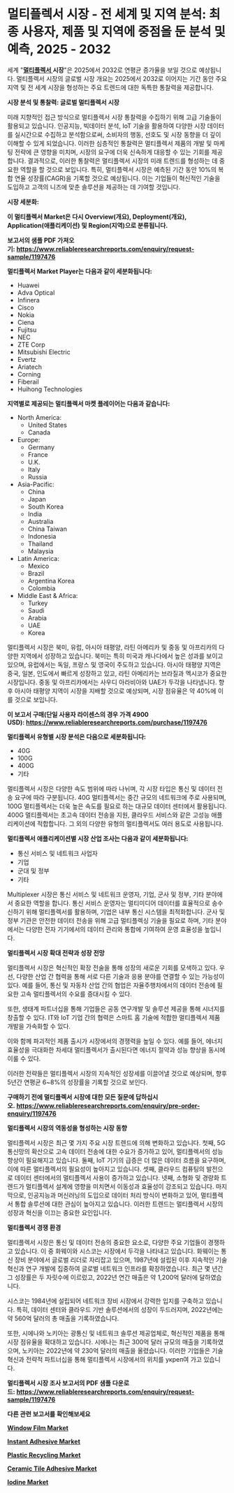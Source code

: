 <p><h1>멀티플렉서 시장 - 전 세계 및 지역 분석: 최종 사용자, 제품 및 지역에 중점을 둔 분석 및 예측, 2025 - 2032</h1></p><p>세계 "<strong><a href="https://www.reliableresearchreports.com/multiplexer-r1197476?utm_campaign=106&utm_medium=8&utm_source=Github&utm_content=ia&utm_term=01022025&utm_id=multiplexer">멀티플렉서&nbsp;</a></strong><strong>시장</strong>"은 2025에서 2032로 연평균 증가율을 보일 것으로 예상됩니다. 멀티플렉서 시장의 글로벌 시장 개요는 2025에서 2032로 이어지는 기간 동안 주요 지역 및 전 세계 시장을 형성하는 주요 트렌드에 대한 독특한 통찰력을 제공합니다.</p>
<p><strong>시장 분석 및 통찰력: 글로벌 멀티플렉서 시장</strong></p>
<p><p>미래 지향적인 접근 방식으로 멀티플렉서 시장 통찰력을 수집하기 위해 고급 기술들이 활용되고 있습니다. 인공지능, 빅데이터 분석, IoT 기술을 활용하여 다양한 시장 데이터를 실시간으로 수집하고 분석함으로써, 소비자의 행동, 선호도 및 시장 동향을 더 깊이 이해할 수 있게 되었습니다. 이러한 심층적인 통찰력은 멀티플렉서 제품의 개발 및 마케팅 전략에 큰 영향을 미치며, 시장의 요구에 더욱 신속하게 대응할 수 있는 기회를 제공합니다. 결과적으로, 이러한 통찰력은 멀티플렉서 시장의 미래 트렌드를 형성하는 데 중요한 역할을 할 것으로 보입니다. 특히, 멀티플렉서 시장은 예측된 기간 동안 10%의 복합 연율 성장률(CAGR)을 기록할 것으로 예상됩니다. 이는 기업들이 혁신적인 기술을 도입하고 고객의 니즈에 맞춘 솔루션을 제공하는 데 기여할 것입니다.</p><a href="%7CAUTHORITHY_DOMAIN_URL%7C?utm_campaign=106&utm_medium=8&utm_source=Github&utm_content=ia&utm_term=01022025&utm_id=multiplexer"></a></p>
<p><strong>시장 세분화:</strong></p>
<p><strong>이 멀티플렉서 Market은 다시 Overview(개요), Deployment(개요), Application(애플리케이션) 및 Region(지역)으로 분류됩니다.</strong></p>
<p><strong>보고서의 샘플 PDF 가져오기:&nbsp;<a href="https://www.reliableresearchreports.com/enquiry/request-sample/1197476?utm_campaign=106&utm_medium=8&utm_source=Github&utm_content=ia&utm_term=01022025&utm_id=multiplexer">https://www.reliableresearchreports.com/enquiry/request-sample/1197476</a></strong><strong></strong></p>
<p><strong>멀티플렉서 Market Player는 다음과 같이 세분화됩니다:</strong></p>
<p><ul><li>Huawei</li><li>Adva Optical</li><li>Infinera</li><li>Cisco</li><li>Nokia</li><li>Ciena</li><li>Fujitsu</li><li>NEC</li><li>ZTE Corp</li><li>Mitsubishi Electric</li><li>Evertz</li><li>Ariatech</li><li>Corning</li><li>Fiberail</li><li>Huihong Technologies</li></ul></p>
<p><strong>지역별로 제공되는 멀티플렉서 마켓 플레이어는 다음과 같습니다:</strong></p>
<p><ul>
    <li>
        North America:
        <ul>
            <li>United States</li>
            <li>Canada</li>
        </ul>
    </li>
    <li>
        Europe:
        <ul>
            <li>Germany</li>
            <li>France</li>
            <li>U.K.</li>
            <li>Italy</li>
            <li>Russia</li>
        </ul>
    </li>
    <li>
        Asia-Pacific:
        <ul>
            <li>China</li>
            <li>Japan</li>
            <li>South Korea</li>
            <li>India</li>
            <li>Australia</li>
            <li>China Taiwan</li>
            <li>Indonesia</li>
            <li>Thailand</li>
            <li>Malaysia</li>
        </ul>
    </li>
    <li>
        Latin America:
        <ul>
            <li>Mexico</li>
            <li>Brazil</li>
            <li>Argentina Korea</li>
            <li>Colombia</li>
        </ul>
    </li>
    <li>
        Middle East & Africa:
        <ul>
            <li>Turkey</li>
            <li>Saudi</li>
            <li>Arabia</li>
            <li>UAE</li>
            <li>Korea</li>
        </ul>
    </li>
    </ul></p>
<p><p>멀티플렉서 시장은 북미, 유럽, 아시아 태평양, 라틴 아메리카 및 중동 및 아프리카의 다양한 지역에서 성장하고 있습니다. 북미는 특히 미국과 캐나다에서 높은 성과를 보이고 있으며, 유럽에서는 독일, 프랑스 및 영국이 주도하고 있습니다. 아시아 태평양 지역은 중국, 일본, 인도에서 빠르게 성장하고 있고, 라틴 아메리카는 브라질과 멕시코가 중요한 시장입니다. 중동 및 아프리카에서는 사우디 아라비아와 UAE가 두각을 나타냅니다. 향후 아시아 태평양 지역이 시장을 지배할 것으로 예상되며, 시장 점유율은 약 40%에 이를 것으로 보입니다.</p></p>
<p><strong>이 보고서 구매(단일 사용자 라이센스의 경우 가격 4900 USD):&nbsp;<a href="https://www.reliableresearchreports.com/purchase/1197476?utm_campaign=106&utm_medium=8&utm_source=Github&utm_content=ia&utm_term=01022025&utm_id=multiplexer">https://www.reliableresearchreports.com/purchase/1197476</a></strong></p>
<p><strong>멀티플렉서 유형별 시장 분석은 다음으로 세분화됩니다:</strong></p>
<p><ul><li>40G</li><li>100G</li><li>400G</li><li>기타</li></ul></p>
<p><p>멀티플렉서 시장은 다양한 속도 범위에 따라 나뉘며, 각 시장 타입은 통신 및 데이터 전송 요구에 따라 구분됩니다. 40G 멀티플렉서는 중간 규모의 네트워크에 주로 사용되며, 100G 멀티플렉서는 더욱 높은 속도를 필요로 하는 대규모 데이터 센터에서 활용됩니다. 400G 멀티플렉서는 초고속 데이터 전송을 지원, 클라우드 서비스와 같은 고성능 애플리케이션에 적합합니다. 그 외의 다양한 유형의 멀티플렉서도 여러 용도로 사용됩니다.</p></p>
<p><strong>멀티플렉서 애플리케이션별 시장 산업 조사는 다음과 같이 세분화됩니다:</strong></p>
<p><ul><li>통신 서비스 및 네트워크 사업자</li><li>기업</li><li>군대 및 정부</li><li>기타</li></ul></p>
<p><p>Multiplexer 시장은 통신 서비스 및 네트워크 운영자, 기업, 군사 및 정부, 기타 분야에서 중요한 역할을 합니다. 통신 서비스 운영자는 멀티미디어 데이터를 효율적으로 송수신하기 위해 멀티플렉서를 활용하며, 기업은 내부 통신 시스템을 최적화합니다. 군사 및 정부 기관은 안전한 데이터 전송을 위해 고급 멀티플렉싱 기술을 필요로 하며, 기타 분야에서는 다양한 전자 기기에서의 데이터 관리와 통합에 기여하여 운영 효율성을 높입니다.</p></p>
<p><strong>멀티플렉서 시장 확대 전략과 성장 전망</strong></p>
<p><p>멀티플렉서 시장은 혁신적인 확장 전술을 통해 성장의 새로운 기회를 모색하고 있다. 우선, 다양한 산업 간 협력을 통해 서로 다른 기술과 응용 분야를 연결할 수 있는 가능성이 있다. 예를 들어, 통신 및 자동차 산업 간의 협업은 자율주행차에서의 데이터 전송에 필요한 고속 멀티플렉서의 수요를 증대시킬 수 있다.</p><p>또한, 생태계 파트너십을 통해 기업들은 공동 연구개발 및 솔루션 제공을 통해 시너지를 창출할 수 있다. IT와 IoT 기업 간의 협력은 스마트 홈 기술에 적합한 멀티플렉서 제품 개발을 가속화할 수 있다.</p><p>이와 함께 파괴적인 제품 출시가 시장에서의 경쟁력을 높일 수 있다. 예를 들어, 에너지 효율성을 극대화한 차세대 멀티플렉서가 출시된다면 에너지 절약과 성능 향상을 동시에 이룰 수 있다.</p><p>이러한 전략들은 멀티플렉서 시장의 지속적인 성장세를 이끌어낼 것으로 예상되며, 향후 5년간 연평균 6~8%의 성장률을 기록할 것으로 보인다. </p></p>
<p><strong>구매하기 전에 멀티플렉서 시장에 대한 모든 질문에 답하십시오.&nbsp;<a href="https://www.reliableresearchreports.com/enquiry/pre-order-enquiry/1197476?utm_campaign=106&utm_medium=8&utm_source=Github&utm_content=ia&utm_term=01022025&utm_id=multiplexer">https://www.reliableresearchreports.com/enquiry/pre-order-enquiry/1197476</a></strong><strong></strong></p>
<p><strong>멀티플렉서 시장의 역동성을 형성하는 시장 동향</strong></p>
<p><p>멀티플렉서 시장은 최근 몇 가지 주요 시장 트렌드에 의해 변화하고 있습니다. 첫째, 5G 통신망의 확산으로 고속 데이터 전송에 대한 수요가 증가하고 있어, 멀티플렉서의 성능 향상이 필요해지고 있습니다. 둘째, IoT 기기의 급증은 더 많은 데이터 흐름을 요구하며, 이에 따른 멀티플렉서의 필요성이 높아지고 있습니다. 셋째, 클라우드 컴퓨팅의 발전으로 데이터 센터에서의 멀티플렉서 사용이 증가하고 있습니다. 넷째, 소형화 및 경량화 트렌드가 멀티플렉서 설계에 영향을 미치면서 이동성과 효율성이 강조되고 있습니다. 마지막으로, 인공지능과 머신러닝의 도입으로 데이터 처리 방식이 변화하고 있어, 멀티플렉서 통합 솔루션에 대한 관심이 높아지고 있습니다. 이러한 트렌드는 멀티플렉서 시장의 성장과 혁신을 이끄는 중요한 요인입니다.</p></p>
<p><strong>멀티플렉서 경쟁 환경</strong></p>
<p><p>멀티플렉서 시장은 통신 및 데이터 전송의 중요한 요소로, 다양한 주요 기업들이 경쟁하고 있습니다. 이 중 화웨이와 시스코는 시장에서 두각을 나타내고 있습니다. 화웨이는 통신 장비 분야에서 글로벌 리더로 자리잡고 있으며, 1987년에 설립된 이후 지속적인 기술 혁신과 연구 개발에 집중하여 글로벌 네트워크 인프라를 확장하였습니다. 최근 몇 년간 그 성장률은 두 자릿수에 이르렀고, 2022년 연간 매출은 약 1,200억 달러에 달하였습니다.</p><p>시스코는 1984년에 설립되어 네트워크 장비 시장에서 강력한 입지를 구축하고 있습니다. 특히, 데이터 센터와 클라우드 기반 솔루션에서의 성장이 두드러지며, 2022년에는 약 560억 달러의 총 매출을 기록하였습니다.</p><p>또한, 시에나와 노키아는 광통신 및 네트워크 솔루션 제공업체로, 혁신적인 제품을 통해 시장 점유율을 확대하고 있습니다. 시에나는 최근 300억 달러 규모의 매출을 기록하였으며, 노키아는 2022년에 약 230억 달러의 매출을 올렸습니다. 이러한 기업들은 기술 혁신과 전략적 파트너십을 통해 멀티플렉서 시장에서의 위치를 укреп여 가고 있습니다.</p></p>
<p><strong>멀티플렉서 시장 조사 보고서의 PDF 샘플 다운로드:&nbsp;<a href="https://www.reliableresearchreports.com/enquiry/request-sample/1197476?utm_campaign=106&utm_medium=8&utm_source=Github&utm_content=ia&utm_term=01022025&utm_id=multiplexer">https://www.reliableresearchreports.com/enquiry/request-sample/1197476</a></strong></p>
<p><strong></strong></p>
<p><strong></strong></p>
<p><strong></strong></p>
<p><strong></strong></p>
<p><strong>다른 관련 보고서를 확인해보세요</strong></p>
<p><strong><p><a href="https://github.com/agdonthisa/Market-Research-Report-List-1/blob/main/window-film-market.md?utm_campaign=106&utm_medium=8&utm_source=Github&utm_content=ia&utm_term=01022025&utm_id=multiplexer">Window Film Market</a></p><p><a href="https://github.com/biomochaben4/Market-Research-Report-List-1/blob/main/instant-adhesive-market.md?utm_campaign=106&utm_medium=8&utm_source=Github&utm_content=ia&utm_term=01022025&utm_id=multiplexer">Instant Adhesive Market</a></p><p><a href="https://github.com/hartsockdonnette82/Market-Research-Report-List-1/blob/main/plastic-recycling-market.md?utm_campaign=106&utm_medium=8&utm_source=Github&utm_content=ia&utm_term=01022025&utm_id=multiplexer">Plastic Recycling Market</a></p><p><a href="https://github.com/akaalahk/Market-Research-Report-List-1/blob/main/ceramic-tile-adhesive-market.md?utm_campaign=106&utm_medium=8&utm_source=Github&utm_content=ia&utm_term=01022025&utm_id=multiplexer">Ceramic Tile Adhesive Market</a></p><p><a href="https://github.com/birnbaumbulah0/Market-Research-Report-List-1/blob/main/iodine-market.md?utm_campaign=106&utm_medium=8&utm_source=Github&utm_content=ia&utm_term=01022025&utm_id=multiplexer">Iodine Market</a></p></strong></p>
